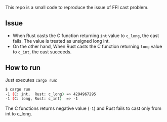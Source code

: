 This repo is a small code to reproduce the issue of FFI cast problem.

## Issue

- When Rust casts the C function returning `int` value to `c_long`, the cast fails. The value is treated as unsigned long int.
- On the other hand, When Rust casts the C function returning `long` value to `c_int`, the cast succeeds.

## How to run

Just executes `cargo run`:

```sh
$ cargo run
-1 (C: int,  Rust: c_long) => 4294967295
-1 (C: long, Rust: c_int)  => -1
```

The C functions returns negative value (`-1`) and Rust fails to cast only from int to c_long.
